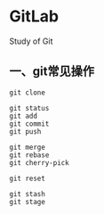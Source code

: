 # GitLab
Study of Git

## 一、git常见操作
```
git clone

git status
git add
git commit
git push

git merge
git rebase
git cherry-pick

git reset

git stash
git stage
```


